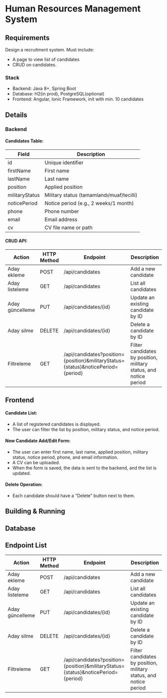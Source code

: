 # Human Resources Management System
## Requirements
Design a recruitment system. Must include:
- A page to view list of candidates
- CRUD on candidates.
### Stack
- Backend: Java 8+, Spring Boot
- Database: H2(in prod), PostgreSQL(optional)
- Frontend: Angular, Ionic Framework, init with min. 10 candidates
## Details
### Backend
#### Candidates Table:
| Field           | Description                                |
|-----------------|--------------------------------------------|
| id              | Unique identifier                          |
| firstName      | First name                                 |
| lastName       | Last name                                  |
| position       | Applied position                           |
| militaryStatus | Military status (tamamlandı/muaf/tecilli) |
| noticePeriod   | Notice period (e.g., 2 weeks/1 month)      |
| phone          | Phone number                               |
| email          | Email address                              |
| cv             | CV file name or path                       |

#### CRUD API:
| Action             | HTTP Method | Endpoint                             | Description                                    |
|--------------------|-------------|--------------------------------------|------------------------------------------------|
| Aday ekleme        | POST        | /api/candidates                      | Add a new candidate                            |
| Aday listeleme     | GET         | /api/candidates                      | List all candidates                           |
| Aday güncelleme    | PUT         | /api/candidates/{id}                 | Update an existing candidate by ID            |
| Aday silme         | DELETE      | /api/candidates/{id}                 | Delete a candidate by ID                      |
| Filtreleme         | GET         | /api/candidates?position={position}&militaryStatus={status}&noticePeriod={period} | Filter candidates by position, military status, and notice period |

## Frontend
#### Candidate List:
- A list of registered candidates is displayed.
- The user can filter the list by position, military status, and notice period.

#### New Candidate Add/Edit Form:
- The user can enter first name, last name, applied position, military status, notice period, phone, and email information.
- A CV can be uploaded.
- When the form is saved, the data is sent to the backend, and the list is updated.

#### Delete Operation:
- Each candidate should have a "Delete" button next to them.



## Building & Running
## Database
## Endpoint List
| Action             | HTTP Method | Endpoint                             | Description                                    |
|--------------------|-------------|--------------------------------------|------------------------------------------------|
| Aday ekleme        | POST        | /api/candidates                      | Add a new candidate                            |
| Aday listeleme     | GET         | /api/candidates                      | List all candidates                           |
| Aday güncelleme    | PUT         | /api/candidates/{id}                 | Update an existing candidate by ID            |
| Aday silme         | DELETE      | /api/candidates/{id}                 | Delete a candidate by ID                      |
| Filtreleme         | GET         | /api/candidates?position={position}&militaryStatus={status}&noticePeriod={period} | Filter candidates by position, military status, and notice period |
